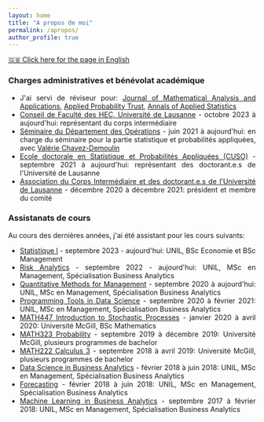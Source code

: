 ```yaml
---
layout: home
title: "A propos de moi" 
permalink: /apropos/
author_profile: true
---
```


[:uk: Click here for the page in English](https://fabienbaeriswyl.fr/about)
<style>body {text-align: justify}</style>

### Charges administratives et bénévolat académique 

- J'ai servi de réviseur pour: [Journal of Mathematical Analysis and Applications](https://www.sciencedirect.com/journal/journal-of-mathematical-analysis-and-applications), [Applied Probability Trust](https://www.cambridge.org/core/societies/applied-probability-trust), [Annals of Applied Statistics](https://imstat.org/journals-and-publications/annals-of-applied-statistics/)
- [Conseil de Faculté des HEC, Université de Lausanne](https://www.unil.ch/hec/fr/home/contact/conseil-de-faculte.html) - octobre 2023 à aujourd'hui: représentant du corps intermédiaire 
- [Séminaire du Département des Opérations](https://do-seminar-unil.github.io) - juin 2021 à aujourd'hui: en charge du séminaire pour la partie statistique et probabilités appliquées, avec [Valérie Chavez-Demoulin](https://applicationspub.unil.ch/interpub/noauth/php/Un/UnPers.php?PerNum=1081431&LanCode=8)
- [Ecole doctorale en Statistique et Probabilités Appliquées (CUSO)](https://statistique.cuso.ch/accueil) - septembre 2021 à aujourd'hui: représentant des doctorant.e.s de l'Université de Lausanne
- [Association du Corps Intermédiaire et des doctorant.e.s de l'Université de Lausanne](https://wp.unil.ch/acidul/) - décembre 2020 à décembre 2021: président et membre du comité


### Assistanats de cours 

Au cours des dernières années, j'ai été assistant pour les cours suivants: 

- [Statistique I](https://applicationspub.unil.ch/interpub/noauth/php/Ud/ficheCours.php?v_enstyid=90314&v_ueid=173&v_etapeid1=35270&v_langue=fr&v_isinterne=) - septembre 2023 - aujourd'hui: UNIL, BSc Economie et BSc Management
- [Risk Analytics](https://hecnet.unil.ch/hec/syllabus/descriptif/2549) - septembre 2022 - aujourd'hui: UNIL, MSc en Management, Spécialisation Business Analytics 
- [Quantitative Methods for Management](https://hecnet.unil.ch/hec/syllabus/descriptif/2220) - septembre 2020 à aujourd'hui: UNIL, MSc en Management, Spécialisation Business Analytics 
- [Programming Tools in Data Science](https://hecnet.unil.ch/hec/syllabus/descriptif/2363?dyn_lang=fr) - septembre 2020 à février 2021: UNIL, MSc en Management, Spécialisation Business Analytics 
- [MATH447 Introduction to Stochastic Processes](https://www.mcgill.ca/study/2021-2022/courses/math-447) - janvier 2020 à avril 2020: Université McGill, BSc Mathematics 
- [MATH323 Probability](https://www.mcgill.ca/study/2021-2022/courses/math-323) - septembre 2019 à décembre 2019: Université McGill, plusieurs programmes de bachelor
- [MATH222 Calculus 3](https://www.mcgill.ca/study/2021-2022/courses/math-222) - septembre 2018 à avril 2019: Université McGill, plusieurs programmes de bachelor
- [Data Science in Business Analytics](https://hecnet.unil.ch/hec/syllabus/descriptif/2284?dyn_lang=fr) - février 2018 à juin 2018: UNIL, MSc en Management, Spécialisation Business Analytics 
- [Forecasting](https://hecnet.unil.ch/hec/syllabus/descriptif/2362) - février 2018 à juin 2018: UNIL, MSc en Management, Spécialisation Business Analytics 
- [Machine Learning in Business Analytics](https://hecnet.unil.ch/hec/syllabus/descriptif/2600?dyn_lang=fr) - septembre 2017 à février 2018: UNIL, MSc en Management, Spécialisation Business Analytics 
